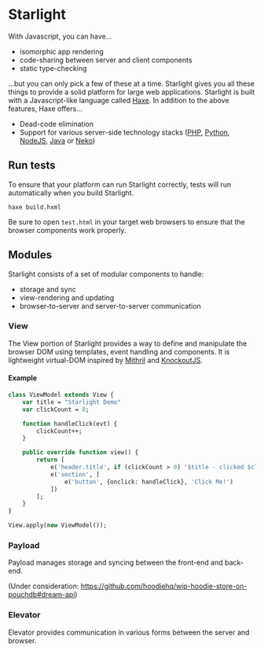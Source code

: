 # Starlight

With Javascript, you can have...

- isomorphic app rendering
- code-sharing between server and client components
- static type-checking

...but you can only pick a few of these at a time.  Starlight gives you all these things to provide a solid platform for large web applications.  Starlight is built with a Javascript-like language called [Haxe](https://www.haxe.org).  In addition to the above features, Haxe offers...

- Dead-code elimination
- Support for various server-side technology stacks ([PHP](http://php.net/), [Python](https://www.python.org/), [NodeJS](https://nodejs.org/), [Java](http://www.java.com/en/about/) or [Neko](http://nekovm.org/))

## Run tests

To ensure that your platform can run Starlight correctly, tests will run automatically when you build Starlight.

    haxe build.hxml

Be sure to open `test.html` in your target web browsers to ensure that the browser components work properly.

## Modules

Starlight consists of a set of modular components to handle:

- storage and sync
- view-rendering and updating
- browser-to-server and server-to-server communication

### View

The View portion of Starlight provides a way to define and manipulate the browser DOM using templates, event handling and components.  It is lightweight virtual-DOM inspired by [Mithril](http://mithriljs.com) and [KnockoutJS](https://www.knockoutjs.com).

#### Example

```Haxe
class ViewModel extends View {
    var title = "Starlight Demo"
    var clickCount = 0;

    function handleClick(evt) {
        clickCount++;
    }

    public override function view() {
        return [
            e('header.title', if (clickCount > 0) '$title - clicked $clickCount times.' else title),
            e('section', [
                e('button', {onclick: handleClick}, 'Click Me!')
            ])
        ];
    }
}

View.apply(new ViewModel());
```

### Payload

Payload manages storage and syncing between the front-end and back-end.

(Under consideration: https://github.com/hoodiehq/wip-hoodie-store-on-pouchdb#dream-api)

### Elevator

Elevator provides communication in various forms between the server and browser.
